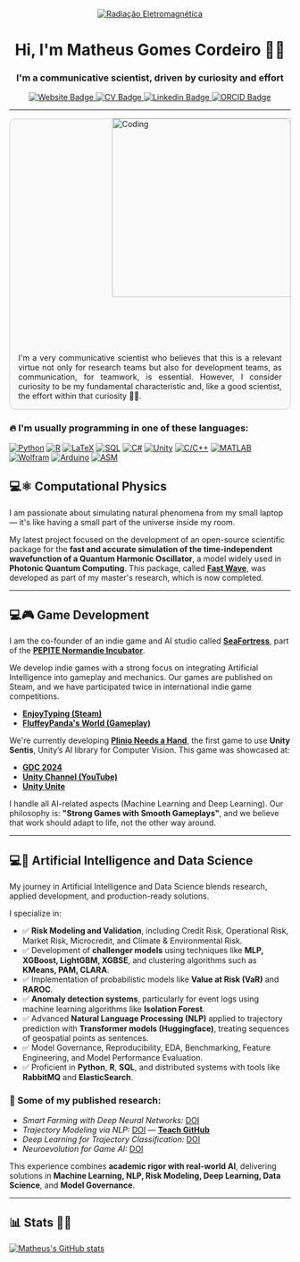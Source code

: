 <p align="center">
  <a href="https://github.com/fobos123deimos">
    <img src="https://github.com/user-attachments/assets/fe0c163b-9fa3-4ec5-8e32-6fcc829a0fe1" alt="Radiação Eletromagnética">
  </a>
</p>

<h1 align="center">Hi, I'm Matheus Gomes Cordeiro 👨‍🔬</h1>
<h3 align="center">I'm a communicative scientist, driven by curiosity and effort</h3>

<p align="center">
  <a href="https://matheuscordeiro.com">
    <img src="https://img.shields.io/badge/MC-Website-333333?style=for-the-badge&labelColor=333333" alt="Website Badge">
  </a>
  <a href="https://github.com/fobos123deimos/fobos123deimos/blob/main/MatheusCordeiroCv.pdf">
    <img src="https://img.shields.io/badge/-CV-D14836?style=for-the-badge&logo=ReadTheDocs&logoColor=white" alt="CV Badge">
  </a>
  <a href="https://www.linkedin.com/in/matheus-cordeiro-meng-453373ba/">
    <img src="https://img.shields.io/badge/-LinkedIn-0077B5?style=for-the-badge&logo=LinkedIn&logoColor=white" alt="Linkedin Badge">
  </a>
  <a href="https://orcid.org/0000-0001-5318-5158">
    <img src="https://img.shields.io/badge/-ORCID-A6CE39?style=for-the-badge&logo=ORCID&logoColor=white" alt="ORCID Badge">
  </a>
</p>

---

<img align="right" alt="Coding" width="320" src="https://github.com/user-attachments/assets/30fd88cb-fd19-4753-be7b-69ec26549321" style="margin-left: 250px; margin-bottom: 100px;">


<div style="border: 1px solid #ccc; padding: 15px; margin: 15px 0; border-radius: 10px; background-color: #f9f9f9; text-align: justify;">
  I'm a very communicative scientist who believes that this is a relevant virtue not only for research teams but also for development teams, as communication, for teamwork, is essential. However, I consider curiosity to be my fundamental characteristic and, like a good scientist, the effort within that curiosity 🔭🌱.
</div>




### 🔥 I'm usually programming in one of these languages:

[![Python](https://img.shields.io/badge/Python-3776AB?style=flat-square&logo=python&logoColor=white)](https://github.com/fobos123deimos?tab=repositories&q=&type=&language=python&sort=)
[![R](https://img.shields.io/badge/R-276DC3?style=flat-square&logo=r&logoColor=white)](https://github.com/fobos123deimos?tab=repositories&q=&type=&language=r&sort=)
[![LaTeX](https://img.shields.io/badge/LaTeX-008080?style=flat-square&logo=latex&logoColor=white)](https://github.com/fobos123deimos?tab=repositories&q=latex)
[![SQL](https://img.shields.io/badge/SQL-4169E1?style=flat-square&logo=postgresql&logoColor=white)](https://github.com/fobos123deimos?tab=repositories&q=&type=&language=sql&sort=)
[![C#](https://img.shields.io/badge/C%23-512BD4?style=flat-square&logo=csharp&logoColor=white)](https://github.com/fobos123deimos?tab=repositories&q=&type=&language=csharp&sort=)
[![Unity](https://img.shields.io/badge/Unity-000000?style=flat-square&logo=unity&logoColor=white)](https://github.com/fobos123deimos?tab=repositories&q=&type=&language=unity&sort=)
[![C/C++](https://img.shields.io/badge/C/C++-A8B9CC?style=flat-square&logo=c&logoColor=black)](https://github.com/fobos123deimos?tab=repositories&q=c)
[![MATLAB](https://img.shields.io/badge/MATLAB-FF6600?style=flat-square&logo=mathworks&logoColor=white)](https://github.com/fobos123deimos?tab=repositories&q=&type=&language=matlab&sort=)
[![Wolfram](https://img.shields.io/badge/Mathematica-DD1100?style=flat-square&logo=wolfram&logoColor=white)](https://github.com/fobos123deimos?tab=repositories&q=&type=&language=wolfram&sort=)
[![Arduino](https://img.shields.io/badge/Arduino-00979D?style=flat-square&logo=arduino&logoColor=white)](https://github.com/fobos123deimos?tab=repositories&q=&type=&language=arduino&sort=)
[![ASM](https://img.shields.io/badge/Assembly-333333?style=flat-square)](https://github.com/fobos123deimos?tab=repositories&q=&type=&language=assembly&sort=)


## 💻⚛️ Computational Physics


I am passionate about simulating natural phenomena from my small laptop — it's like having a small part of the universe inside my room.

My latest project focused on the development of an open-source scientific package for the **fast and accurate simulation of the time-independent wavefunction of a Quantum Harmonic Oscillator**, a model widely used in **Photonic Quantum Computing**. This package, called [**Fast Wave**](https://pypi.org/project/fast-wave/), was developed as part of my master's research, which is now completed.

---

## 💻🎮 Game Development


I am the co-founder of an indie game and AI studio called [**SeaFortress**](https://beacons.ai/seafortress/home), part of the [**PEPITE Normandie Incubator**](https://www.linkedin.com/company/pepite-normandie/posts/?feedView=all).

We develop indie games with a strong focus on integrating Artificial Intelligence into gameplay and mechanics. Our games are published on Steam, and we have participated twice in international indie game competitions.

- [**EnjoyTyping (Steam)**](https://store.steampowered.com/agecheck/app/1956410/)
- [**FluffeyPanda's World (Gameplay)**](https://www.youtube.com/watch?v=odeQ9Qs_zio&t=14s)

We're currently developing [**Plinio Needs a Hand**](https://store.steampowered.com/app/2671760/Plinio_Needs_a_Hand/), the first game to use **Unity Sentis**, Unity’s AI library for Computer Vision. This game was showcased at:

- [**GDC 2024**](https://www.linkedin.com/feed/update/urn:li:activity:7176392039217934336/)
- [**Unity Channel (YouTube)**](https://www.youtube.com/watch?v=7uU_TxSyINI&t=787s)
- [**Unity Unite**](https://www.youtube.com/watch?v=T-sbHvDF6Bw&t=474s)

I handle all AI-related aspects (Machine Learning and Deep Learning). Our philosophy is: **"Strong Games with Smooth Gameplays"**, and we believe that work should adapt to life, not the other way around.

---

## 💻🧠 Artificial Intelligence and Data Science


My journey in Artificial Intelligence and Data Science blends research, applied development, and production-ready solutions.

I specialize in:

- ✅ **Risk Modeling and Validation**, including Credit Risk, Operational Risk, Market Risk, Microcredit, and Climate & Environmental Risk.
- ✅ Development of **challenger models** using techniques like **MLP, XGBoost, LightGBM, XGBSE**, and clustering algorithms such as **KMeans, PAM, CLARA**.
- ✅ Implementation of probabilistic models like **Value at Risk (VaR)** and **RAROC**.
- ✅ **Anomaly detection systems**, particularly for event logs using machine learning algorithms like **Isolation Forest**.
- ✅ Advanced **Natural Language Processing (NLP)** applied to trajectory prediction with **Transformer models (Huggingface)**, treating sequences of geospatial points as sentences.
- ✅ Model Governance, Reproducibility, EDA, Benchmarking, Feature Engineering, and Model Performance Evaluation.
- ✅ Proficient in **Python**, **R**, **SQL**, and distributed systems with tools like **RabbitMQ** and **ElasticSearch**.

### 🔬 Some of my published research:

- *Smart Farming with Deep Neural Networks:* [DOI](https://www.sciencedirect.com/science/article/abs/pii/S0167739X21004428?via%3Dihub)  
- *Trajectory Modeling via NLP:* [DOI](https://www.mdpi.com/1424-8220/22/19/7475) — [**Teach GitHub**](https://github.com/InsightLab/teach)  
- *Deep Learning for Trajectory Classification:* [DOI](https://www.scitepress.org/Link.aspx?doi=10.5220/0010227906640671)  
- *Neuroevolution for Game AI:* [DOI](https://www.sbgames.org/sbgames2019/files/papers/ComputacaoFull/198468.pdf)  

This experience combines **academic rigor with real-world AI**, delivering solutions in **Machine Learning, NLP, Risk Modeling, Deep Learning, Data Science**, and **Model Governance**.

---

## 📊 Stats :man_technologist:

[![Matheus's GitHub stats](https://github-readme-stats.vercel.app/api?username=fobos123deimos&show_icons=true&theme=radical)](https://github.com/anuraghazra/github-readme-stats)
